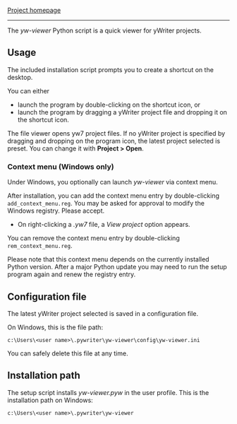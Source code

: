 [Project homepage](https://peter88213.github.io/yw-viewer)

--- 

The *yw-viewer* Python script is a quick viewer for yWriter projects.

## Usage

The included installation script prompts you to create a shortcut on the desktop. 

You can either

- launch the program by double-clicking on the shortcut icon, or
- launch the program by dragging a yWriter project file and dropping it on the shortcut icon.

The file viewer opens yw7 project files. If no yWriter project is specified by dragging and dropping on the program icon, the latest project selected is preset. You can change it with **Project > Open**.


### Context menu (Windows only)

Under Windows, you optionally can launch *yw-viewer* via context menu.

After installation, you can add the context menu entry by double-clicking  `add_context_menu.reg`. 
You may be asked for approval to modify the Windows registry. Please accept.

- On right-clicking a *.yw7* file, a *View project* option appears.

You can remove the context menu entry by double-clicking  `rem_context_menu.reg`.

Please note that this context menu depends on the currently installed Python version. After a major Python update you may need to run the setup program again and renew the registry entry.


## Configuration file

The latest yWriter project selected is saved in a configuration file. 

On Windows, this is the file path: 

`c:\Users\<user name>\.pywriter\yw-viewer\config\yw-viewer.ini`

You can safely delete this file at any time.

## Installation path

The setup script installs *yw-viewer.pyw* in the user profile. This is the installation path on Windows: 

`c:\Users\<user name>\.pywriter\yw-viewer`

